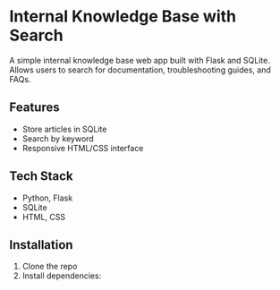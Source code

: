 # Internal Knowledge Base with Search

A simple internal knowledge base web app built with Flask and SQLite.  
Allows users to search for documentation, troubleshooting guides, and FAQs.

## Features
- Store articles in SQLite
- Search by keyword
- Responsive HTML/CSS interface

## Tech Stack
- Python, Flask
- SQLite
- HTML, CSS

## Installation
1. Clone the repo  
2. Install dependencies:
